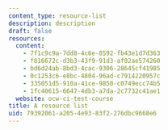 ```yaml
---
content_type: resource-list
description: description
draft: false
resources:
  content:
    - 7f1c9c9a-7dd8-4c6e-8592-fb43e1d7d363
    - f816672c-d3b3-43f9-91d3-af02ae574260
    - bd6d24ab-8bd3-4cac-9306-28645cf41985
    - 0c1253c6-e8bc-4804-96ad-c7914220957c
    - 335051d5-910a-41ce-9850-c0749ecc74b5
    - 1fc40615-6647-4db3-a7da-2c7732c41ae1
  website: ocw-ci-test-course
title: A resource list
uid: 79392061-a205-4e93-83f2-276dbc9668e6
---
```

